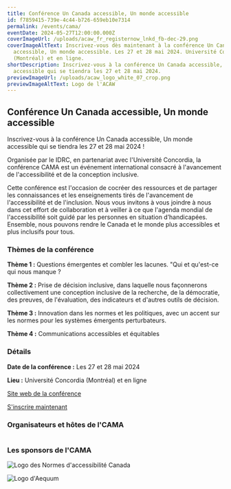 ```yaml
---
title: Conférence Un Canada accessible, Un monde accessible
id: f7859415-739e-4c44-b726-659eb10e7314
permalink: /events/cama/
eventDate: 2024-05-27T12:00:00.000Z
coverImageUrl: /uploads/acaw_fr_registernow_lnkd_fb-dec-29.png
coverImageAltText: Inscrivez-vous dès maintenant à la conférence Un Canada
  accessible, Un monde accessible. Les 27 et 28 mai 2024. Université Concordia
  (Montréal) et en ligne.
shortDescription: Inscrivez-vous à la conférence Un Canada accessible, Un monde
  accessible qui se tiendra les 27 et 28 mai 2024.
previewImageUrl: /uploads/acaw_logo_white_07_crop.png
previewImageAltText: Logo de l'ACAW
---
```

## Conférence Un Canada accessible, Un monde accessible

Inscrivez-vous à la conférence Un Canada accessible, Un monde accessible qui se tiendra les 27 et 28 mai 2024 !

Organisée par le IDRC, en partenariat avec l'Université Concordia, la conférence CAMA est un événement international consacré à l'avancement de l'accessibilité et de la conception inclusive.

Cette conférence est l'occasion de cocréer des ressources et de partager les connaissances et les enseignements tirés de l'avancement de l'accessibilité et de l'inclusion. Nous vous invitons à vous joindre à nous dans cet effort de collaboration et à veiller à ce que l'agenda mondial de l'accessibilité soit guidé par les personnes en situation d’handicapées. Ensemble, nous pouvons rendre le Canada et le monde plus accessibles et plus inclusifs pour tous.

### Thèmes de la conférence

**Thème 1 :** Questions émergentes et combler les lacunes. "Qui et qu'est-ce qui nous manque ?

**Thème 2 :** Prise de décision inclusive, dans laquelle nous façonnerons collectivement une conception inclusive de la recherche, de la démocratie, des preuves, de l'évaluation, des indicateurs et d'autres outils de décision.

**Thème 3 :** Innovation dans les normes et les politiques, avec un accent sur les normes pour les systèmes émergents perturbateurs.

**Thème 4 :** Communications accessibles et équitables

### Détails

**Date de la conférence :** Les 27 et 28 mai 2024

**Lieu :** Université Concordia (Montréal) et en ligne

[Site web de la conférence](https://sites.events.concordia.ca/sites/accessconf/fr/accessible-canada-accessible-world) 

[S'inscrire maintenant](https://sites.events.concordia.ca/sites/accessconf/fr/accessible-canada-accessible-world/register)

### Organisateurs et hôtes de l'CAMA

![]()

### Les sponsors de l'CAMA[](https://sites.events.concordia.ca/sites/accessconf/fr/accessible-canada-accessible-world/register)

![Logo des Normes d'accessibilité Canada](/uploads/accessibility_standards_canada_accessibility_standards_canada_20.jpg)

![Logo d'Aequum](/uploads/aequum-logo-fr.png)
